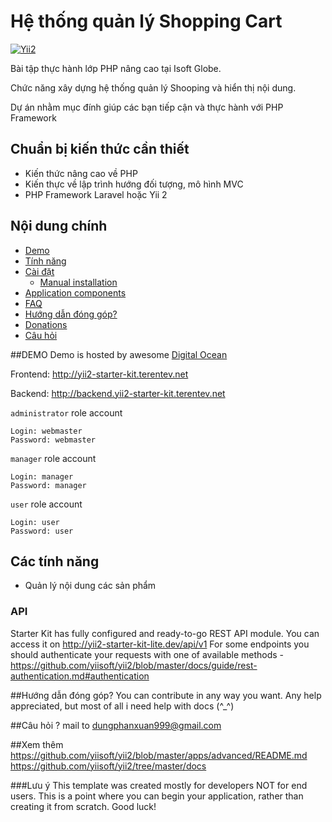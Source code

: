 # Hệ thống quản lý Shopping Cart

<!-- BADGES/ -->

[![Yii2](https://img.shields.io/badge/Powered_by-Yii_Framework-green.svg?style=flat)](http://www.yiiframework.com/)

<!-- /BADGES -->

Bài tập thực hành lớp PHP nâng cao tại Isoft Globe.

Chức năng xây dựng hệ thống quản lý Shooping và hiển thị nội dung. 

Dự án nhằm mục đính giúp các bạn tiếp cận và thực hành với PHP Framework

## Chuẩn bị kiến thức cần thiết
 - Kiến thức nâng cao về PHP
 - Kiến thực về lập trình hướng đối tượng, mô hình MVC
 - PHP Framework Laravel hoặc Yii 2

## Nội dung chính
- [Demo](#demo)
- [Tính năng](#features)
- [Cài đặt](docs/installation.md)
    - [Manual installation](docs/installation.md#manual-installation)
- [Application components](#application-components)
- [FAQ](docs/faq.md)
- [Hướng dẫn đóng góp?](#how-to-contribute)
- [Donations](#donations)
- [Câu hỏi](#have-any-questions)

##DEMO
Demo is hosted by awesome [Digital Ocean](https://m.do.co/c/d7f000191ea8)

Frontend:
http://yii2-starter-kit.terentev.net

Backend:
http://backend.yii2-starter-kit.terentev.net

`administrator` role account
```
Login: webmaster
Password: webmaster
```

`manager` role account
```
Login: manager
Password: manager
```

`user` role account
```
Login: user
Password: user
```

## Các tính năng
- Quản lý nội dung các sản phẩm



### API
Starter Kit has fully configured and ready-to-go REST API module. You can access it on http://yii2-starter-kit-lite.dev/api/v1
For some endpoints you should authenticate your requests with one of available methods - https://github.com/yiisoft/yii2/blob/master/docs/guide/rest-authentication.md#authentication


##Hướng dẫn đóng góp?
You can contribute in any way you want. Any help appreciated, but most of all i need help with docs (^_^)

##Câu hỏi ?
mail to [dungphanxuan999@gmail.com](mailto:dungphanxuan999@gmail.com)

##Xem thêm
https://github.com/yiisoft/yii2/blob/master/apps/advanced/README.md
https://github.com/yiisoft/yii2/tree/master/docs

###Lưu ý
This template was created mostly for developers NOT for end users.
This is a point where you can begin your application, rather than creating it from scratch.
Good luck!

